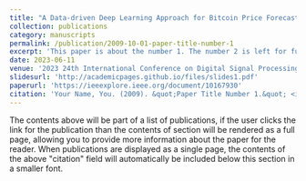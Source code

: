 ```yaml
---
title: "A Data-driven Deep Learning Approach for Bitcoin Price Forecasting"
collection: publications
category: manuscripts
permalink: /publication/2009-10-01-paper-title-number-1
excerpt: 'This paper is about the number 1. The number 2 is left for future work.'
date: 2023-06-11
venue: '2023 24th International Conference on Digital Signal Processing (DSP)'
slidesurl: 'http://academicpages.github.io/files/slides1.pdf'
paperurl: 'https://ieeexplore.ieee.org/document/10167930'
citation: 'Your Name, You. (2009). &quot;Paper Title Number 1.&quot; <i>Journal 1</i>. 1(1).'
---
```


The contents above will be part of a list of publications, if the user clicks the link for the publication than the contents of section will be rendered as a full page, allowing you to provide more information about the paper for the reader. When publications are displayed as a single page, the contents of the above "citation" field will automatically be included below this section in a smaller font.